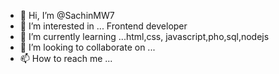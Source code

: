 - 👋 Hi, I’m @SachinMW7
- 👀 I’m interested in ... Frontend developer
- 🌱 I’m currently learning ...html,css, javascript,pho,sql,nodejs
- 💞️ I’m looking to collaborate on ...
- 📫 How to reach me ...

<!---
SachinMW7/SachinMW7 is a ✨ special ✨ repository because its `README.md` (this file) appears on your GitHub profile.
You can click the Preview link to take a look at your changes.
--->
